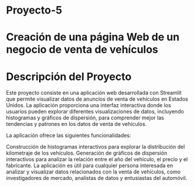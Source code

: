 # Proyecto-5
# Creación de una página Web de un negocio de venta de vehículos
# Descripción del Proyecto
Este proyecto consiste en una aplicación web desarrollada con Streamlit que permite visualizar datos de anuncios de venta de vehículos en Estados Unidos. La aplicación proporciona una interfaz interactiva donde los usuarios pueden explorar diferentes visualizaciones de datos, incluyendo histogramas y gráficos de dispersión, para comprender mejor las tendencias y patrones en los datos de venta de vehículos.

La aplicación ofrece las siguientes funcionalidades:

Construcción de histogramas interactivos para explorar la distribución del kilometraje de los vehículos.
Generación de gráficos de dispersión interactivos para analizar la relación entre el año del vehículo, el precio y el fabricante.
La aplicación es útil para cualquier persona interesada en analizar y visualizar datos relacionados con la venta de vehículos, como investigadores de mercado, analistas de datos y entusiastas del automóvil.
